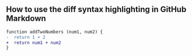 ## How to use the diff syntax highlighting in GitHub Markdown

```diff
function addTwoNumbers (num1, num2) {
-  return 1 + 2
+  return num1 + num2
}
```

